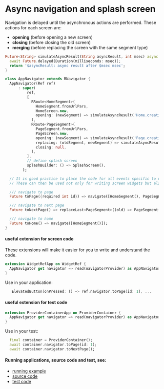 # Async navigation and splash screen

Navigation is delayed until the asynchronous actions are performed. These actions for each screen are:
- **opening** (before opening a new screen)
- **closing** (before closing the old screen)
- **merging** (before replacing the screen with the same segment type)

```dart
Future<String> simulateAsyncResult(String asyncResult, int msec) async {
  await Future.delayed(Duration(milliseconds: msec));
  return '$asyncResult: async result after $msec msec';
}

class AppNavigator extends RNavigator {
  AppNavigator(Ref ref)
      : super(
          ref,
          [
            RRoute<HomeSegment>(
              HomeSegment.fromUrlPars,
              HomeScreen.new,
              opening: (newSegment) => simulateAsyncResult('Home.creating', 2000),
            ),
            RRoute<PageSegment>(
              PageSegment.fromUrlPars,
              PageScreen.new,
              opening: (newSegment) => simulateAsyncResult('Page.creating', 400),
              replacing: (oldSegment, newSegment) => simulateAsyncResult('Page.merging', 200),
              closing: null,
            ),
          ],
          // define splash screen
          splashBuilder: () => SplashScreen(),
        );

  // It is good practice to place the code for all events specific to navigation in AppNavigator.
  // These can then be used not only for writing screen widgets but also for testing.

  /// navigate to page
  Future toPage({required int id}) => navigate([HomeSegment(), PageSegment(id: id)]);

  /// navigate to next page
  Future toNextPage() => replaceLast<PageSegment>((old) => PageSegment(id: old.id + 1));

  /// navigate to home
  Future toHome() => navigate([HomeSegment()]);
}
```

#### useful extension for screen code

These extensions will make it easier for you to write and understand the code.

```dart
extension WidgetRefApp on WidgetRef {
  AppNavigator get navigator => read(navigatorProvider) as AppNavigator;
}
```

Use in your application:

```dart
   ElevatedButton(onPressed: () => ref.navigator.toPage(id: 1), ...
```

#### useful extension for test code

```dart 
extension ProviderContainerApp on ProviderContainer {
  AppNavigator get navigator => read(navigatorProvider) as AppNavigator;
}
```

Use in your test:

```dart
  final container = ProviderContainer();
  await container.navigator.toPage(id: 1);
  await container.navigator.toNextPage();
```

#### Running applications, source code and test, see:

- [running example](https://pavelpz.github.io/doc_async/)
- [source code](https://github.com/PavelPZ/riverpod_navigator/blob/main/examples/doc/lib/async.dart)
- [test code](https://github.com/PavelPZ/riverpod_navigator/blob/main/examples/doc/test/async_test.dart)

